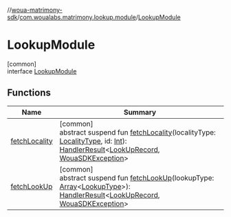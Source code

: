 //[woua-matrimony-sdk](../../../index.md)/[com.woualabs.matrimony.lookup.module](../index.md)/[LookupModule](index.md)

# LookupModule

[common]\
interface [LookupModule](index.md)

## Functions

| Name | Summary |
|---|---|
| [fetchLocality](fetch-locality.md) | [common]<br>abstract suspend fun [fetchLocality](fetch-locality.md)(localityType: [LocalityType](../../com.woualabs.matrimony.type/-locality-type/index.md), id: [Int](https://kotlinlang.org/api/latest/jvm/stdlib/kotlin/-int/index.html)): [HandlerResult](../../com.woualabs.matrimony.errors/-handler-result/index.md)<[LookUpRecord](../../com.woualabs.matrimony.lookup.mapper/-look-up-record/index.md), [WouaSDKException](../../com.woualabs.matrimony.errors.exception/-woua-s-d-k-exception/index.md)> |
| [fetchLookUp](fetch-look-up.md) | [common]<br>abstract suspend fun [fetchLookUp](fetch-look-up.md)(lookupType: [Array](https://kotlinlang.org/api/latest/jvm/stdlib/kotlin/-array/index.html)<[LookupType](../../com.woualabs.matrimony.type/-lookup-type/index.md)>): [HandlerResult](../../com.woualabs.matrimony.errors/-handler-result/index.md)<[LookUpRecord](../../com.woualabs.matrimony.lookup.mapper/-look-up-record/index.md), [WouaSDKException](../../com.woualabs.matrimony.errors.exception/-woua-s-d-k-exception/index.md)> |
